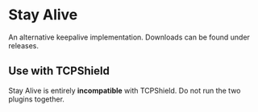 # Stay Alive

An alternative keepalive implementation. Downloads can be found under releases.

## Use with TCPShield
Stay Alive is entirely **incompatible** with TCPShield. Do not run the two plugins together.
